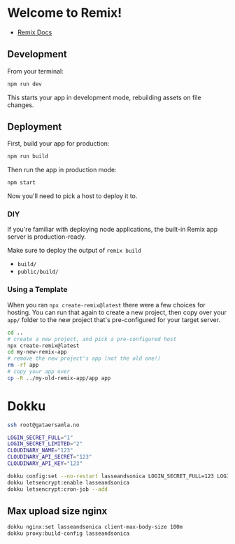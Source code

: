 # Welcome to Remix!

- [Remix Docs](https://remix.run/docs)

## Development

From your terminal:

```sh
npm run dev
```

This starts your app in development mode, rebuilding assets on file changes.

## Deployment

First, build your app for production:

```sh
npm run build
```

Then run the app in production mode:

```sh
npm start
```

Now you'll need to pick a host to deploy it to.

### DIY

If you're familiar with deploying node applications, the built-in Remix app server is production-ready.

Make sure to deploy the output of `remix build`

- `build/`
- `public/build/`

### Using a Template

When you ran `npx create-remix@latest` there were a few choices for hosting. You can run that again to create a new project, then copy over your `app/` folder to the new project that's pre-configured for your target server.

```sh
cd ..
# create a new project, and pick a pre-configured host
npx create-remix@latest
cd my-new-remix-app
# remove the new project's app (not the old one!)
rm -rf app
# copy your app over
cp -R ../my-old-remix-app/app app
```

# Dokku

```bash
ssh root@gataersamla.no

LOGIN_SECRET_FULL="1"
LOGIN_SECRET_LIMITED="2"
CLOUDINARY_NAME="123"
CLOUDINARY_API_SECRET="123"
CLOUDINARY_API_KEY="123"

dokku config:set --no-restart lasseandsonica LOGIN_SECRET_FULL=123 LOGIN_SECRET_LIMITED=123 CLOUDINARY_NAME=123 CLOUDINARY_API_SECRET=123 CLOUDINARY_API_KEY=123
dokku letsencrypt:enable lasseandsonica
dokku letsencrypt:cron-job --add
```

## Max upload size nginx

```bash
dokku nginx:set lasseandsonica client-max-body-size 100m
dokku proxy:build-config lasseandsonica
```
